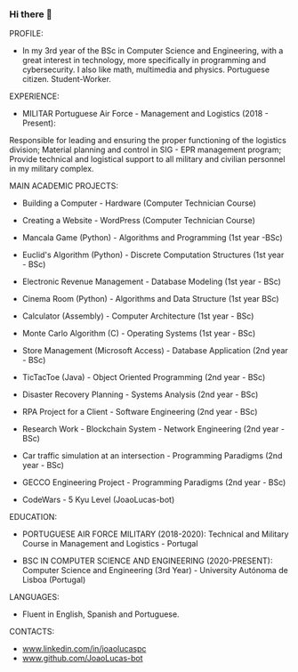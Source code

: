 ### Hi there 👋

PROFILE:

- In my 3rd year of the BSc in Computer Science and Engineering, with a great interest in technology, more specifically in programming and cybersecurity. I also like math, multimedia and physics. Portuguese citizen. Student-Worker.

EXPERIENCE: 

- MILITAR
Portuguese Air Force - Management and Logistics (2018 - Present):

Responsible for leading and ensuring the proper functioning of the logistics division;
Material planning and control in SIG - EPR management program;
Provide technical and logistical support to all military and civilian personnel in my military complex.

MAIN ACADEMIC PROJECTS:

- Building a Computer - Hardware (Computer Technician Course)
- Creating a Website - WordPress (Computer Technician Course)
- Mancala Game (Python) - Algorithms and Programming (1st year -BSc)
- Euclid's Algorithm (Python) - Discrete Computation Structures (1st year - BSc)
- Electronic Revenue Management - Database Modeling (1st year - BSc)
- Cinema Room (Python) - Algorithms and Data Structure (1st year BSc)
- Calculator (Assembly) - Computer Architecture (1st year - BSc)
- Monte Carlo Algorithm (C) - Operating Systems (1st year - BSc)
- Store Management (Microsoft Access) - Database Application (2nd year - BSc)
- TicTacToe (Java) - Object Oriented Programming (2nd year - BSc)
- Disaster Recovery Planning - Systems Analysis (2nd year - BSc)
- RPA Project for a Client - Software Engineering (2nd year - BSc)
- Research Work - Blockchain System - Network Engineering (2nd year - BSc)
- Car traffic simulation at an intersection - Programming Paradigms (2nd year - BSc)
- GECCO Engineering Project - Programming Paradigms (2nd year - BSc)

- CodeWars - 5 Kyu Level (JoaoLucas-bot)

EDUCATION:

- PORTUGUESE AIR FORCE MILITARY (2018-2020):
Technical and Military Course in Management and Logistics - Portugal

- BSC IN COMPUTER SCIENCE AND ENGINEERING (2020-PRESENT):
Computer Science and Engineering (3rd Year) - University Autónoma de Lisboa (Portugal)

LANGUAGES:

- Fluent in English, Spanish and Portuguese.

CONTACTS:

- www.linkedin.com/in/joaolucaspc
- www.github.com/JoaoLucas-bot

  


